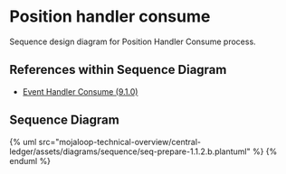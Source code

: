 # Position handler consume

Sequence design diagram for Position Handler Consume process.

## References within Sequence Diagram

* [Event Handler Consume (9.1.0)](../../central-event-processor/9.1.0-event-handler-placeholder.md)

## Sequence Diagram

{% uml src="mojaloop-technical-overview/central-ledger/assets/diagrams/sequence/seq-prepare-1.1.2.b.plantuml" %}
{% enduml %}